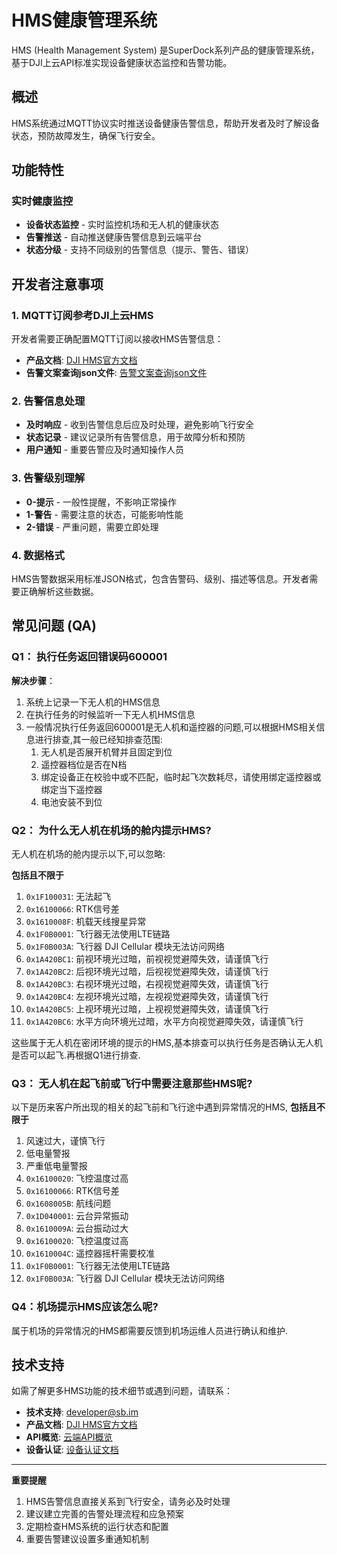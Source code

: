 # HMS健康管理系统

HMS (Health Management System) 是SuperDock系列产品的健康管理系统，基于DJI上云API标准实现设备健康状态监控和告警功能。

## 概述

HMS系统通过MQTT协议实时推送设备健康告警信息，帮助开发者及时了解设备状态，预防故障发生，确保飞行安全。

## 功能特性

### 实时健康监控
- **设备状态监控** - 实时监控机场和无人机的健康状态
- **告警推送** - 自动推送健康告警信息到云端平台
- **状态分级** - 支持不同级别的告警信息（提示、警告、错误）

## 开发者注意事项

### 1. MQTT订阅参考DJI上云HMS
开发者需要正确配置MQTT订阅以接收HMS告警信息：
- **产品文档**: [DJI HMS官方文档](https://developer.dji.com/doc/cloud-api-tutorial/cn/feature-set/dock-feature-set/hms.html)
- **告警文案查询json文件**: [告警文案查询json文件](https://terra-1-g.djicdn.com/fee90c2e03e04e8da67ea6f56365fc76/SDK%20%E6%96%87%E6%A1%A3/CloudAPI/hms.json)

### 2. 告警信息处理
- **及时响应** - 收到告警信息后应及时处理，避免影响飞行安全
- **状态记录** - 建议记录所有告警信息，用于故障分析和预防
- **用户通知** - 重要告警应及时通知操作人员

### 3. 告警级别理解
- **0-提示** - 一般性提醒，不影响正常操作
- **1-警告** - 需要注意的状态，可能影响性能
- **2-错误** - 严重问题，需要立即处理

### 4. 数据格式
HMS告警数据采用标准JSON格式，包含告警码、级别、描述等信息。开发者需要正确解析这些数据。

## 常见问题 (QA)

### Q1： 执行任务返回错误码600001

**解决步骤**：
1. 系统上记录一下无人机的HMS信息
2. 在执行任务的时候监听一下无人机HMS信息
3. 一般情况执行任务返回600001是无人机和遥控器的问题,可以根据HMS相关信息进行排查,其一般已经知排查范围:
   1. 无人机是否展开机臂并且固定到位
   2. 遥控器档位是否在N档
   3. 绑定设备正在校验中或不匹配，临时起飞次数耗尽，请使用绑定遥控器或绑定当下遥控器
   4. 电池安装不到位

### Q2： 为什么无人机在机场的舱内提示HMS?

无人机在机场的舱内提示以下,可以忽略:

**包括且不限于**
1. `0x1F100031`: 无法起飞
2. `0x16100066`: RTK信号差
3. `0x1610008F`: 机载天线搜星异常
4. `0x1F0B0001`: 飞行器无法使用LTE链路
5. `0x1F0B003A`: 飞行器 DJI Cellular 模块无法访问网络
6. `0x1A420BC1`: 前视环境光过暗，前视视觉避障失效，请谨慎飞行
7. `0x1A420BC2`: 后视环境光过暗，后视视觉避障失效，请谨慎飞行
8. `0x1A420BC3`: 右视环境光过暗，右视视觉避障失效，请谨慎飞行
9. `0x1A420BC4`: 左视环境光过暗，左视视觉避障失效，请谨慎飞行
10. `0x1A420BC5`: 上视环境光过暗，上视视觉避障失效，请谨慎飞行
11. `0x1A420BC6`: 水平方向环境光过暗，水平方向视觉避障失效，请谨慎飞行

这些属于无人机在密闭环境的提示的HMS,基本排查可以执行任务是否确认无人机是否可以起飞.再根据Q1进行排查.

### Q3： 无人机在起飞前或飞行中需要注意那些HMS呢?

以下是历来客户所出现的相关的起飞前和飞行途中遇到异常情况的HMS,
**包括且不限于**

1. 风速过大，谨慎飞行
2. 低电量警报
3. 严重低电量警报
4. `0x16100020`: 飞控温度过高
5. `0x16100066`: RTK信号差
6. `0x1608005B`: 航线问题
7. `0x1D040001`: 云台异常振动
8. `0x1610009A`: 云台振动过大
9. `0x16100020`: 飞控温度过高
10. `0x1610004C`: 遥控器摇杆需要校准
11. `0x1F0B0001`: 飞行器无法使用LTE链路
12. `0x1F0B003A`: 飞行器 DJI Cellular 模块无法访问网络



### Q4：机场提示HMS应该怎么呢?

属于机场的异常情况的HMS都需要反馈到机场运维人员进行确认和维护.


## 技术支持

如需了解更多HMS功能的技术细节或遇到问题，请联系：

- **技术支持**: developer@sb.im
- **产品文档**: [DJI HMS官方文档](https://developer.dji.com/doc/cloud-api-tutorial/cn/feature-set/dock-feature-set/hms.html)
- **API概览**: [云端API概览](./overview)
- **设备认证**: [设备认证文档](./device-authentication)

---

**重要提醒**
1. HMS告警信息直接关系到飞行安全，请务必及时处理
2. 建议建立完善的告警处理流程和应急预案
3. 定期检查HMS系统的运行状态和配置
4. 重要告警建议设置多重通知机制
